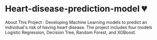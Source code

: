 # Heart-disease-prediction-model 💔
About This Project : Developing Machine Learning models to predict an individual's risk of having heart disease. The project includes four models Logistic Regression, Decision Tree, Random Forest, and XGBoost.
